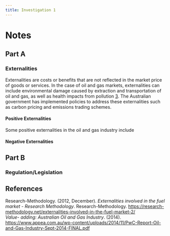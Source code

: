 ```yaml
---
title: Investigation 1
---
```


# Notes
## Part A
### Externalities
Externalities are costs or benefits that are not reflected in the market price of goods or services. In the case of oil and gas markets, externalities can include environmental damage caused by extraction and transportation of oil and gas, as well as health impacts from pollution [3](https://www.statista.com/topics/5608/oil-and-gas-industry-in-australia/). The Australian government has implemented policies to address these externalities such as carbon pricing and emissions trading schemes.



#### Positive Externalities
Some positive externalities in the oil and gas industry include 




#### Negative Externalities






## Part B
### Regulation/Legislation












## References
Research-Methodology. (2012, December). _Externalities involved in the fuel market - Research Methodology_. Research-Methodology. https://research-methodology.net/externalities-involved-in-the-fuel-market-2/  
‌_Value- adding: Australian Oil and Gas Industry_. (2014). https://www.appea.com.au/wp-content/uploads/2014/11/PwC-Report-Oil-and-Gas-Industry-Sept-2014-FINAL.pdf  

‌













